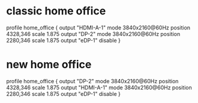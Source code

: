 
# classic home office
profile home_office {
    output "HDMI-A-1" mode 3840x2160@60Hz position 4328,346 scale 1.875
    output "DP-2" mode 3840x2160@60Hz position 2280,346 scale 1.875
    output "eDP-1" disable
}

# new home office
profile home_office {
    output "DP-2" mode 3840x2160@60Hz position 4328,346 scale 1.875
    output "HDMI-A-1" mode 3840x2160@60Hz position 2280,346 scale 1.875
    output "eDP-1" disable
}
